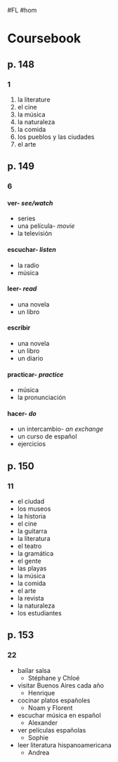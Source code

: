 #FL #hom

# Coursebook
## p. 148
### 1
1. la literature
2. el cine
3. la música
4. la naturaleza
5. la comida
6. los pueblos y las ciudades
7. el arte

## p. 149
### 6
#### ver- *see/watch*
- series
- una película- *movie*
- la televisión

#### escuchar- *listen*
- la radio
- música

#### leer- *read*
- una novela
- un libro

#### escribir
- una novela
- un libro
- un diario

#### practicar- *practice*
- música
- la pronunciación

#### hacer- *do*
- un intercambio- *an exchange*
- un curso de español
- ejercicios

## p. 150
### 11
- el ciudad
- los museos
- la historia
- el cine
- la guitarra
- la literatura
- el teatro
- la gramática
- el gente
- las playas
- la música
- la comida
- el arte
- la revista
- la naturaleza
- los estudiantes

## p. 153
### 22
- bailar salsa
	- Stéphane y Chloé
- visitar Buenos Aires cada año
	- Henrique
- cocinar platos españoles
	- Noam y Florent
- escuchar música en español
	- Alexander
- ver películas españolas
	- Sophie
- leer literatura hispanoamericana
	- Andrea